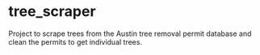 # tree_scraper
Project to scrape trees from the Austin tree removal permit database and clean the permits to get individual trees. 
